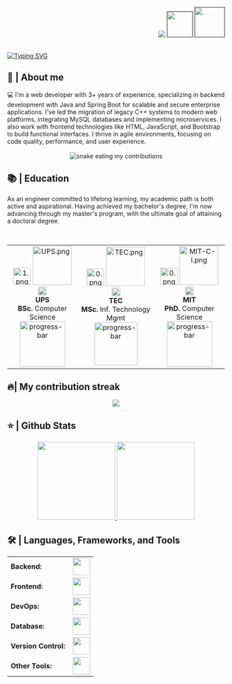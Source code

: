 <div align="right">
    <a style="text-decoration: none" target="_blank" href="https://github.com/FabianPizarroDev">
        <img src="https://visitor-badge.laobi.icu/badge?page_id=FabianPizarroDev.FabianPizarroDev&left_color=gray&right_color=blue&left_text=Coders%20visitors" />
    </a>
    <a style="text-decoration: none" target="_blank" href="">
        <img width="60" src="https://img.shields.io/twitter/follow/chipro?label=Follow&style=social" />
    </a>
    <a style="text-decoration: none" target="_blank" href="">
        <img width="70" src="https://img.shields.io/badge/-Connect-blue?style=flat&logo=Linkedin&logoColor=white" />
    </a>
</div>

<br />

<a href="https://git.io/typing-svg"
    ><img src="https://readme-typing-svg.herokuapp.com?font=Fira+Code&size=35&pause=1000&color=A5B6B3&width=600&height=60&lines=Hello%2C+I'm+Fabian+Pizarro;Software+Developer" alt="Typing SVG"
/></a>

<h2>📖 | About me</h2>
💻 I'm a web developer with 3+ years of experience, specializing in backend development with Java and Spring Boot for scalable and secure enterprise applications. I've led the migration of legacy C++ systems to modern
web platforms, integrating MySQL databases and implementing microservices. I also work with frontend technologies like HTML, JavaScript, and Bootstrap to build functional interfaces. I thrive in agile environments,
focusing on code quality, performance, and user experience.

<div align="center">
    <br />
    <img alt="snake eating my contributions" src="https://raw.githubusercontent.com/FabianPizarroDev/FabianPizarroDev/output/github-contribution-grid-snake.svg" />
    <br />
</div>

<h2>📚 | Education</h2>
<p>
    As an engineer committed to lifelong learning, my academic path is both active and aspirational. Having achieved my bachelor's degree, I'm now advancing through my master's program, with the ultimate goal of
    attaining a doctoral degree.
</p>
<br />

<div align="center">
    <table style="margin-left: auto; margin-right: auto">
        <tr>
            <td align="center">
                <img src="https://thumbs4.imagebam.com/7d/3e/66/MESRJTA_t.png" height="40" alt="1.png" />
                <img src="https://thumbs4.imagebam.com/6c/bc/6e/MESRGXI_t.png" width="90" alt="UPS.png" /><br />
                <img src="https://thumbs4.imagebam.com/d7/6e/91/MESRJ8U_t.png" height="20" alt="Ec.png" /><br />
                <strong>UPS</strong><br /><strong>BSc.</strong> Computer Science<br />
                <img src="https://progress-bar.dev/100/" width="105" alt="progress-bar" />
            </td>
            <td align="center">
                <img src="https://thumbs4.imagebam.com/b4/6b/77/MESRJT1_t.png" height="40" alt="0.png" />
                <img src="https://thumbs4.imagebam.com/d6/0d/e4/MESRJUR_t.png" width="90" alt="TEC.png" /><br />
                <img src="https://thumbs4.imagebam.com/b9/01/da/MESRJ8V_t.png" height="20" alt="Mx.png" /><br />
                <strong>TEC</strong><br /><strong>MSc.</strong> Inf. Technology Mgmt<br />
                <img src="https://progress-bar.dev/30/" width="100" alt="progress-bar" />
            </td>
            <td align="center">
                <img src="https://thumbs4.imagebam.com/b4/6b/77/MESRJT1_t.png" height="40" alt="0.png" />
                <img src="https://thumbs4.imagebam.com/5b/76/d8/MESRJL0_t.png" width="90" alt="MIT-C-I.png" /><br />
                <img src="https://thumbs4.imagebam.com/c8/fe/34/MESRJ8W_t.png" height="20" alt="Usa.png" /><br />
                <strong>MIT</strong><br /><strong>PhD.</strong> Computer Science<br />
                <img src="https://progress-bar.dev/0/" width="105" alt="progress-bar" />
            </td>
        </tr>
    </table>
</div>

<h2>🔥| My contribution streak</h2>
<p align="center">
    <a href="https://github.com/DenverCoder1/github-readme-streak-stats">
        <img src="https://github-readme-streak-stats.herokuapp.com/?user=FabianPizarroDev#version3" />
    </a>
</p>

<h2>⭐ | Github Stats</h2>

<div align="center">
    <a href="https://github.com/FabianPizarroDev">
        <img height="180em" src="https://github-readme-stats.vercel.app/api?username=FabianPizarroDev&show_icons=true&theme=default&include_all_commits=true&count_private=true" />
        <img height="180em" src="https://github-readme-stats.vercel.app/api/top-langs/?username=FabianPizarroDev&layout=compact&langs_count=7&theme=default"
    /></a>
</div>

<h2>🛠️ | Languages, Frameworks, and Tools</h2>
<table>
    <tr>
        <td style="font-weight: bold; padding-right: 10px; vertical-align: center; border: none">Backend:</td>
        <td><img height="40" src="https://skillicons.dev/icons?i=nodejs,express,python,anaconda,opencv,java,php,laravel,cs,net,spring,go" /></td>
    </tr>
    <tr>
        <td style="font-weight: bold; padding-right: 10px; vertical-align: center">Frontend:</td>
        <td><img height="40" src="https://skillicons.dev/icons?i=react,nextjs,mui,bootstrap,html,css,js,ts,angular,vue,vuetify" /></td>
    </tr>
    <tr>
        <td style="font-weight: bold; padding-right: 10px; vertical-align: center; border: none">DevOps:</td>
        <td><img height="40" src="https://skillicons.dev/icons?i=docker,jenkins,githubactions,gcp,aws,prometheus,terraform,azure,kubernetes" /></td>
    </tr>
    <tr>
        <td style="font-weight: bold; padding-right: 10px; vertical-align: center; border: none">Database:</td>
        <td><img height="40" src="https://skillicons.dev/icons?i=mysql,postgresql,firebase,graphql,mongodb,redis,elasticsearch" /></td>
    </tr>
    <tr>
        <td style="font-weight: bold; padding-right: 10px; vertical-align: center; border: none">Version Control:</td>
        <td><img height="40" src="https://skillicons.dev/icons?i=github,gitlab,bitbucket" /></td>
    </tr>
    <tr>
        <td style="font-weight: bold; padding-right: 10px; vertical-align: center; border: none">Other Tools:</td>
        <td><img height="40" src="https://skillicons.dev/icons?i=rabbitmq,grafana" /></td>
    </tr>
</table>
<br />
